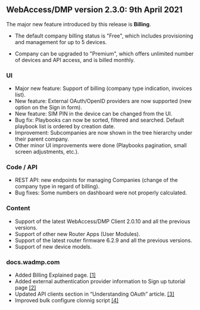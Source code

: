 ## WebAccess/DMP version 2.3.0: 9th April 2021

The major new feature introduced by this release is **Billing**. 

* The default company billing status is "Free", which includes provisioning and management for up to 5 devices.    

* Company can be  upgraded to "Premium", which offers unlimited number of devices and API access, and is billed monthly.

### UI

* Major new feature: Support of billing (company type indication, invoices list).
* New feature: External OAuth/OpenID providers are now supported (new option on the Sign in form).
* New feature: SIM PIN in the device can be changed from the UI.
* Bug fix: Playbooks can now be sorted, filtered and searched. Default playbook list is ordered by creation date.
* Improvement: Subcompanies are now shown in the tree hierarchy under their parent company.
* Other minor UI improvements were done (Playbooks pagination, small screen adjustments, etc.).

### Code / API

* REST API: new endpoints for managing Companies (change of the company type in regard of billing).
* Bug fixes: Some numbers on dashboard were not properly calculated.

### Content

* Support of the latest WebAccess/DMP Client 2.0.10 and all the previous versions.
* Support of other new Router Apps (User Modules).
* Support of the latest router firmware 6.2.9 and all the previous versions.
* Support of new device models.


### docs.wadmp.com

* Added Billing Explained page. [[1]](https://docs.wadmp.com/explanations-discussions/billing.html)
* Added external authentication provider information to Sign up tutorial page [[2]](https://docs.wadmp.com/tutorials/sign-up.html)
* Updated API clients section in “Understanding OAuth” article. [[3]](https://docs.wadmp.com/explanations-discussions/understanding-oauth.html)
* Improved bulk configure clonnig script [[4]](https://github.com/wadmp/wadmp.github.io/tree/master/python_scripts/bulk_configure_new)
